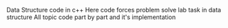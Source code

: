 Data Structure code in c++
Here code forces problem solve 
lab task in data structure 
All topic code part by part and it's implementation 
